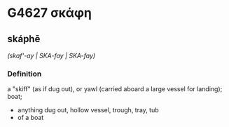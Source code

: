 # G4627 σκάφη

## skáphē

_(skaf'-ay | SKA-fay | SKA-fay)_

### Definition

a "skiff" (as if dug out), or yawl (carried aboard a large vessel for landing); boat; 

- anything dug out, hollow vessel, trough, tray, tub
- of a boat
